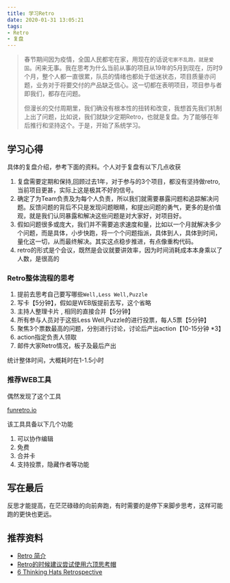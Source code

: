 ```yaml
---
title: 学习Retro
date: 2020-01-31 13:05:21
tags:
- Retro
- 复盘
---
```

> 春节期间因为疫情，全国人民都宅在家，用现在的话说`宅家不乱跑，就是爱国`。闲来无事。我在思考为什么当前从事的项目从19年的5月到现在，历时9个月，整个人都一直很累，队员的情绪也都处于低迷状态，项目质量亦问题，业务对于将要交付的产品缺乏信心。这一切都在表明项目，项目参与者即我们，都存在问题。
>
> 但漫长的交付周期里，我们确没有根本性的扭转和改变，我想首先我们机制上出了问题，比如说，我们就缺少定期Retro，也就是复盘。为了能够在年后推行和坚持这个。于是，开始了系统学习。

## 学习心得
具体的复盘介绍，参考下面的资料。个人对于复盘有以下几点收获

1. 复盘需要定期和保持,回顾过去1年，对于参与的3个项目，都没有坚持做retro,当前项目更甚，实际上这是极其不好的信号。
2. 确定了为Team负责及为每个人负责，所以我们就需要暴露问题和追踪解决问题。反馈问题的背后不只是发现问题眼睛，和提出问题的勇气，更多的是价值观，就是我们认同暴露和解决这些问题是对大家好，对项目好。
3. 假如问题很多或庞大，我们并不需要追求速度和量，比如以一个月就解决多少个问题，而是具体，小步快跑，将一个个问题指派，具体到人，具体到时间，量化这一切，从而最终解决。其实这点稳步推进，有点像重构代码。
4. retro的形式是个会议，既然是会议就要讲效率，因为时间消耗成本本身乘以了人数，是很高的

### Retro整体流程的思考

1. 提前去思考自己要写哪些`Well,Less Well,Puzzle`
2. 写卡【5分钟】，假如是WEB版提前去写，这个省略
3. 主持人整理卡片 , 相同的直接合并【5分钟】
4. 所有参与人员对于这些Less Well,Puzzle的进行投票，每人5票【5分钟】
5. 聚焦3个票数最高的问题，分别进行讨论，讨论后产出action【10-15分钟 *3】
6.  action指定负责人领取
7.  邮件大家Retro情况，板子及最后产出

统计整体时间，大概耗时在1-1.5小时


### 推荐WEB工具
偶然发现了这个工具

 [funretro.io](https://funretro.io/)

该工具具备以下几个功能

1. 可以协作编辑
2. 免费
3. 合并卡
4. 支持投票，隐藏作者等功能

## 写在最后
反思才能提高，在茫茫碌碌的向前奔跑，有时需要的是停下来脚步思考，这样可能跑的更快也更远。

## 推荐资料

- [Retro 简介](https://github.com/linksgo2011/thought-tools-book/blob/master/chapters/chapter-01-retro.md)
- [Retro的时候建议尝试使用六顶思考帽](https://www.jianshu.com/p/b56bd71293ef)
- [6 Thinking Hats Retrospective](http://retrospectivewiki.org/index.php?title=6_Thinking_Hats_Retrospective)

